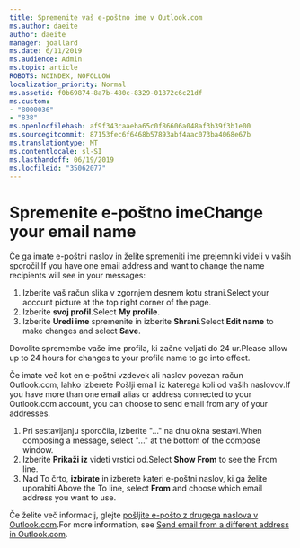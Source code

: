 ```yaml
---
title: Spremenite vaš e-poštno ime v Outlook.com
ms.author: daeite
author: daeite
manager: joallard
ms.date: 6/11/2019
ms.audience: Admin
ms.topic: article
ROBOTS: NOINDEX, NOFOLLOW
localization_priority: Normal
ms.assetid: f0b69874-8a7b-480c-8329-01872c6c21df
ms.custom:
- "8000036"
- "838"
ms.openlocfilehash: af9f343caaeba65c0f86606a048af3b39f3b1e00
ms.sourcegitcommit: 87153fec6f6468b57893abf4aac073ba4068e67b
ms.translationtype: MT
ms.contentlocale: sl-SI
ms.lasthandoff: 06/19/2019
ms.locfileid: "35062077"
---
```

# <a name="change-your-email-name"></a><span data-ttu-id="b3a16-102">Spremenite e-poštno ime</span><span class="sxs-lookup"><span data-stu-id="b3a16-102">Change your email name</span></span>

<span data-ttu-id="b3a16-103">Če ga imate e-poštni naslov in želite spremeniti ime prejemniki videli v vaših sporočil:</span><span class="sxs-lookup"><span data-stu-id="b3a16-103">If you have one email address and want to change the name recipients will see in your messages:</span></span>
  
1. <span data-ttu-id="b3a16-104">Izberite vaš račun slika v zgornjem desnem kotu strani.</span><span class="sxs-lookup"><span data-stu-id="b3a16-104">Select your account picture at the top right corner of the page.</span></span>
2. <span data-ttu-id="b3a16-105">Izberite **svoj profil**.</span><span class="sxs-lookup"><span data-stu-id="b3a16-105">Select **My profile**.</span></span>
3. <span data-ttu-id="b3a16-106">Izberite **Uredi ime** spremenite in izberite **Shrani**.</span><span class="sxs-lookup"><span data-stu-id="b3a16-106">Select **Edit name** to make changes and select **Save**.</span></span>

<span data-ttu-id="b3a16-107">Dovolite spremembe vaše ime profila, ki začne veljati do 24 ur.</span><span class="sxs-lookup"><span data-stu-id="b3a16-107">Please allow up to 24 hours for changes to your profile name to go into effect.</span></span>
  
<span data-ttu-id="b3a16-108">Če imate več kot en e-poštni vzdevek ali naslov povezan račun Outlook.com, lahko izberete Pošlji email iz katerega koli od vaših naslovov.</span><span class="sxs-lookup"><span data-stu-id="b3a16-108">If you have more than one email alias or address connected to your Outlook.com account, you can choose to send email from any of your addresses.</span></span>
  
1. <span data-ttu-id="b3a16-109">Pri sestavljanju sporočila, izberite "..." na dnu okna sestavi.</span><span class="sxs-lookup"><span data-stu-id="b3a16-109">When composing a message, select "..." at the bottom of the compose window.</span></span>
1. <span data-ttu-id="b3a16-110">Izberite **Prikaži iz** videti vrstici od.</span><span class="sxs-lookup"><span data-stu-id="b3a16-110">Select **Show From** to see the From line.</span></span>
1. <span data-ttu-id="b3a16-111">Nad To črto, **izbirate** in izberete kateri e-poštni naslov, ki ga želite uporabiti.</span><span class="sxs-lookup"><span data-stu-id="b3a16-111">Above the To line, select **From** and choose which email address you want to use.</span></span>

<span data-ttu-id="b3a16-112">Če želite več informacij, glejte [pošljite e-pošto z drugega naslova v Outlook.com](https://go.microsoft.com/fwlink/p/?linkid=2001701&amp;clcid=0x409).</span><span class="sxs-lookup"><span data-stu-id="b3a16-112">For more information, see [Send email from a different address in Outlook.com](https://go.microsoft.com/fwlink/p/?linkid=2001701&amp;clcid=0x409).</span></span>